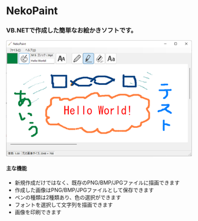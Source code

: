 # NekoPaint

### VB.NETで作成した簡単なお絵かきソフトです。

![画面](./img/main.png)

#### 主な機能

* 新規作成だけではなく、既存のPNG/BMP/JPGファイルに描画できます
* 作成した画像はPNG/BMP/JPGファイルとして保存できます
* ペンの種類は2種類あり、色の選択ができます
* フォントを選択して文字列を描画できます
* 画像を印刷できます

